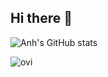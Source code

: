 ## Hi there 👋

![Anh's GitHub stats](https://github-stats-sigma-six.vercel.app/api?username=anh4dle&show_icons=true&theme=tokyonight)

<img src="https://github-stats-sigma-six.vercel.app/api/top-langs?username=anh4dle&show_icons=true&locale=en&layout=compact&theme=tokyonight" alt="ovi" />
<!--
**anh4dle/anh4dle** is a ✨ _special_ ✨ repository because its `README.md` (this file) appears on your GitHub profile.

Here are some ideas to get you started:

- 🔭 I’m currently working on ...
- 🌱 I’m currently learning ...
- 👯 I’m looking to collaborate on ...
- 🤔 I’m looking for help with ...
- 💬 Ask me about ...
- 📫 How to reach me: ...
- 😄 Pronouns: ...
- ⚡ Fun fact: ...
-->
